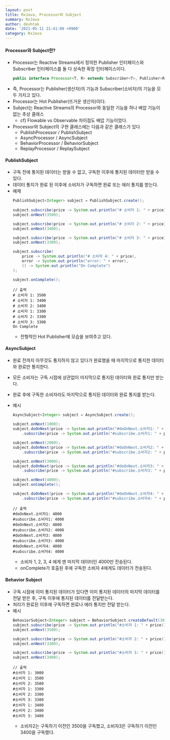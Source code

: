 ```yaml
---
layout: post
title: RxJava, Processor와 Subject
summary: RxJava
author: devhtak
date: '2021-05-11 21:41:00 +0900'
category: RxJava
---
```


#### Processor와 Subject란?

- Processor는 Reactive Streams에서 정의한 Publisher 인터페이스와 Subscriber 인터페이스를 둘 다 상속한 확장 인터페이스이다.
  ```java
  public interface Processor<T, R> extends Subscriber<T>, Publisher<R> {}
  ```
- 즉, Processor는 Publisher(생산자)의 기능과 Subscriber(소비자)의 기능을 모두 가지고 있다.
- Processor는 Hot Publisher(뜨거운 생산자)이다.
- Subject는 Reactive Streams의 Processor와 동일한 기능을 하나 배압 기능이 없는 추상 클래스
  - cf) Flowable vs Observable 차이점도 배압 기능이었다. 
- Processor와 Subject의 구현 클래스에는 다음과 같은 클래스가 있다
  - PublishProcessor / PublishSubject
  - AsyncProcessor / AsyncSubject
  - BehaviorProcessor / BehaviorSubject
  - ReplayProcessor / ReplaySubject

#### PublishSubject

- 구독 전에 통지된 데이터는 받을 수 없고, 구독한 이후에 통지된 데이터만 받을 수 있다.
- 데이터 통지가 완료 된 이후에 소비자가 구독하면 완료 또는 에러 통지를 받는다.
- 예제
  ```java
  PublishSubject<Integer> subject = PublishSubject.create();
		
  subject.subscribe(price -> System.out.println("# 소비자 1: " + price));
  subject.onNext(3500);

  subject.subscribe(price -> System.out.println("# 소비자 2: " + price));
  subject.onNext(3400);

  subject.subscribe(price -> System.out.println("# 소비자 3: " + price));
  subject.onNext(3300);

  subject.subscribe(
      price -> System.out.println("# 소비자 4: " + price),
      error -> System.out.println("error: " + error),
      () -> System.out.println("On Complete")
  );
  
  subject.onComplete();
  ```
  ```
  // 출력
  # 소비자 1: 3500
  # 소비자 1: 3400
  # 소비자 2: 3400
  # 소비자 1: 3300
  # 소비자 2: 3300
  # 소비자 3: 3300
  On Complete
  ```
  -  전형적인 Hot Publisher에 모습을 보여주고 있다.
  

#### AsyncSubject

- 완료 전까지 아무것도 통지하지 않고 있다가 완료했을 때 마지막으로 통지한 데이터와 완료만 통지한다.
- 모든 소비자는 구독 시점에 상관없이 마지막으로 통지된 데이터와 완료 통지만 받는다.
- 완료 후에 구독한 소비자라도 마지막으로 통지된 데이터와 완료 통지를 받는다.

- 예시
  ```java
  AsyncSubject<Integer> subject = AsyncSubject.create();
		
  subject.onNext(1000);
  subject.doOnNext(price -> System.out.println("#doOnNext.소비자1: " + price))
      .subscribe(price -> System.out.println("#subscribe.소비자1: " + price));

  subject.onNext(2000);
  subject.doOnNext(price -> System.out.println("#doOnNext.소비자2: " + price))
      .subscribe(price -> System.out.println("#subscribe.소비자2: " + price));

  subject.onNext(3000);
  subject.doOnNext(price -> System.out.println("#doOnNext.소비자3: " + price))
      .subscribe(price -> System.out.println("#subscribe.소비자3: " + price));

  subject.onNext(4000);
  subject.onComplete();

  subject.doOnNext(price -> System.out.println("#doOnNext.소비자4: " + price))
      .subscribe(price -> System.out.println("#subscribe.소비자4: " + price));
  ```
  ```
  // 출력
  #doOnNext.소비자1: 4000
  #subscribe.소비자1: 4000
  #doOnNext.소비자2: 4000
  #subscribe.소비자2: 4000
  #doOnNext.소비자3: 4000
  #subscribe.소비자3: 4000
  #doOnNext.소비자4: 4000
  #subscribe.소비자4: 4000
  ```
  - 소비자 1, 2, 3, 4 에게 맨 마지막 데이터인 4000만 전송된다.
  - onComplete가 호출된 후에 구독한 소비자 4에게도 데이터가 전송된다.

#### Behavior Subject

- 구독 시점에 이미 통지된 데이터가 있다면 이미 통지된 데이터의 마지막 데이터를 전달 받은 후, 구독 이후에 통지된 데이터를 전달받는다.
- 처리가 완료된 이후에 구독하면 완료나 에러 통지만 전달 받는다.
- 예시
  ```java
  BehaviorSubject<Integer> subject = BehaviorSubject.createDefault(3000);		
  subject.subscribe(price -> System.out.println("#소비자 1: " + price));
  subject.onNext(3500);

  subject.subscribe(price -> System.out.println("#소비자 2: " + price));
  subject.onNext(3300);

  subject.subscribe(price -> System.out.println("#소비자 3: " + price));
  subject.onNext(3400);
  ```
  ```
  // 출력
  #소비자 1: 3000
  #소비자 1: 3500
  #소비자 2: 3500
  #소비자 1: 3300
  #소비자 2: 3300
  #소비자 3: 3300
  #소비자 1: 3400
  #소비자 2: 3400
  #소비자 3: 3400
  ```
  - 소비자2는 구독하기 이전인 3500을 구독했고, 소비자3은 구독하기 이전인 3400을 구독했다.
  
#### 
